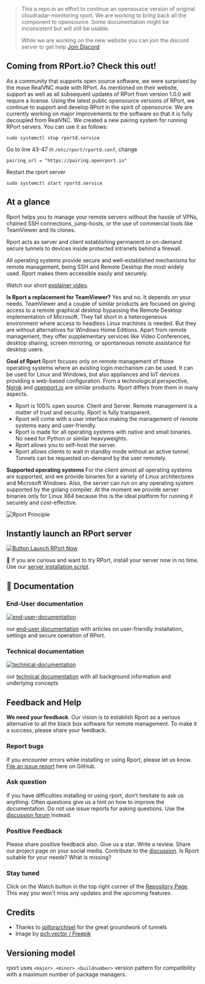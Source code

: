 <!-- markdownlint-disable -->
> This a repo in an effort to continue an opensource version of original cloudradar-monitoring rport. 
> We are working to bring back all the component to opensource. Some documentation might be inconsistent
> but will still be usable.
> 
> While we are working on the new website you can join the discord server to get help [Join Discord](https://discord.gg/HQ4wMQmzcu)

## Coming from RPort.io? Check this out!

As a community that supports open source software, we were surprised by the move RealVNC made with RPort.  As mentioned on their website, support as well as all subsequent updates of RPort from version 1.0.0 will require a license.  Using the latest public opensource versions of RPort, we continue to support and develop RPort in the spirit of opensource.  We are currently working on major improvements to the software so that it is fully decoupled from RealVNC.  We created a new pairing system for running RPort servers.  You can use it as follows:

```
sudo systemctl stop rportd.service
```
Go to line 43-47 in `/etc/rport/rportd.conf`, change

```
pairing_url = "https://pairing.openrport.io"
```
Restart the rport server

```
sudo systemctl start rportd.service
```

## At a glance

<!-- markdownlint-restore -->

Rport helps you to manage your remote servers without the hassle of VPNs, chained SSH connections, jump-hosts, or the
use of commercial tools like TeamViewer and its clones.

Rport acts as server and client establishing permanent or on-demand secure tunnels to devices inside protected intranets
behind a firewall.

All operating systems provide secure and well-established mechanisms for remote management, being SSH and Remote Desktop
the most widely used. Rport makes them accessible easily and securely.

Watch our short [explainer video](https://player.vimeo.com/video/573085727).

**Is Rport a replacement for TeamViewer?**
Yes and no. It depends on your needs.
TeamViewer and a couple of similar products are focused on giving access to a remote graphical desktop bypassing the
Remote Desktop implementation of Microsoft. They fall short in a heterogeneous environment where access to headless
Linux machines is needed. But they are without alternatives for Windows Home Editions.
Apart from remote management, they offer supplementary services like Video Conferences, desktop sharing, screen
mirroring, or spontaneous remote assistance for desktop users.

**Goal of Rport**
Rport focuses only on remote management of those operating systems where an existing login mechanism can be used.
It can be used for Linux and Windows, but also appliances and IoT devices providing a web-based configuration.
From a technological perspective, [Ngrok](https://ngrok.com/) and [openport.io](https://openport.io) are similar
products. Rport differs from them in many aspects.

* Rport is 100% open source. Client and Server. Remote management is a matter of trust and security. Rport is fully transparent.
* Rport will come with a user interface making the management of remote systems easy and user-friendly.
* Rport is made for all operating systems with native and small binaries. No need for Python or similar heavyweights.
* Rport allows you to self-host the server.
* Rport allows clients to wait in standby mode without an active tunnel. Tunnels can be requested on-demand by the user remotely.

**Supported operating systems**
For the client almost all operating systems are supported, and we provide binaries for a variety of Linux architectures
and Microsoft Windows.
Also, the server can run on any operating system supported by the golang compiler. At the moment we provide server
binaries only for Linux X64 because this is the ideal platform for running it securely and cost-effective.

![Rport Principle](https://raw.githubusercontent.com/openrport/openrport/master/docs/static/images/rport-principle.svg 'Rport Principle')

## Instantly launch an RPort server

[![Button Launch RPort  Now](https://img.shields.io/badge/RPort_Server-Launch_Now-brightgreen?style=for-the-badge&logo=Windows%20Terminal)](https://kb.openrport.io/install-the-rport-server)

🚀 If you are curious and want to try RPort, install your server now in no time. Use our
[server installation script](https://kb.openrport.io/install-the-rport-server).

## 📖 Documentation

### End-User documentation

[![end-user-documentation](https://img.shields.io/badge/End--User_Documentation-Read_Now-green?style=for-the-badge&logo=Gitbook)](https://kb.openrport.io)

our [end-user documentation](https://kb.openrport.io) with articles on user-friendly installation, settings and secure operation of RPort.

### Technical documentation

[![technical-documentation](https://img.shields.io/badge/Technical_Documentation-Read_Now-orange?style=for-the-badge&logo=Github)](https://oss.openrport.io/)

our [technical documentation](https://oss.openrport.io) with all background information and underlying concepts

## Feedback and Help

**We need your feedback**.
Our vision is to establish Rport as a serious alternative to all the black box software for remote management.
To make it a success, please share your feedback.

### Report bugs

If you encounter errors while installing or using Rport, please let us know.
[File an issue report](https://github.com/openrport/openrport/issues) here on GitHub.

### Ask question

If you have difficulties installing or using rport, don't hesitate to ask us anything. Often questions give us a hint
on how to improve the documentation. Do not use issue reports for asking questions.
Use the [discussion forum](https://github.com/openrport/openrport/discussions) instead.

### Positive Feedback

Please share positive feedback also. Give us a star. Write a review. Share our project page on your social media.
Contribute to the [discussion](https://github.com/openrport/openrport/discussions). Is Rport suitable for your
needs? What is missing?

### Stay tuned

Click on the Watch button in the top right corner of the [Repository Page](https://github.com/openrport/openrport).
This way you won't miss any updates and the upcoming features.

## Credits

* Thanks to [jpillora/chisel](https://github.com/jpillora/chisel) for the great groundwork of tunnels
* Image by [pch.vector / Freepik](http://www.freepik.com)

## Versioning model

rport uses `<major>.<minor>.<buildnumber>` version pattern for compatibility with a maximum number of package managers.
